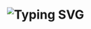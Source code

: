 <div align="center">
    <h1>
        <img src="https://readme-typing-svg.herokuapp.com?font=Jetbrains+mono&size=40&duration=3000&color=33FF33&center=true&vCenter=true&width=435&lines=Hey..+I'm+DamianHuckele;This+is..;..my+Github..;" alt="Typing SVG"/>
    </h1>
</div>
